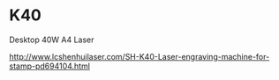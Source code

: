 # K40
Desktop 40W A4 Laser

http://www.lcshenhuilaser.com/SH-K40-Laser-engraving-machine-for-stamp-pd694104.html
